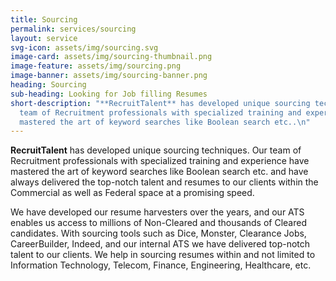 ```yaml
---
title: Sourcing
permalink: services/sourcing
layout: service
svg-icon: assets/img/sourcing.svg
image-card: assets/img/sourcing-thumbnail.png
image-feature: assets/img/sourcing.png
image-banner: assets/img/sourcing-banner.png
heading: Sourcing
sub-heading: Looking for Job filling Resumes
short-description: "**RecruitTalent** has developed unique sourcing techniques. Our
  team of Recruitment professionals with specialized training and experience have
  mastered the art of keyword searches like Boolean search etc..\n"
---
```


**RecruitTalent** has developed unique sourcing techniques. Our team of Recruitment professionals with specialized training and experience have mastered the art of keyword searches like Boolean search etc. and have always delivered the top-notch talent and resumes to our clients within the Commercial as well as Federal space at a promising speed.

We have developed our resume harvesters over the years, and our ATS enables us access to millions of Non-Cleared and thousands of Cleared candidates. With sourcing tools such as Dice, Monster, Clearance Jobs, CareerBuilder, Indeed, and our internal ATS we have delivered top-notch talent to our clients. We help in sourcing resumes within and not limited to Information Technology, Telecom, Finance, Engineering, Healthcare, etc.